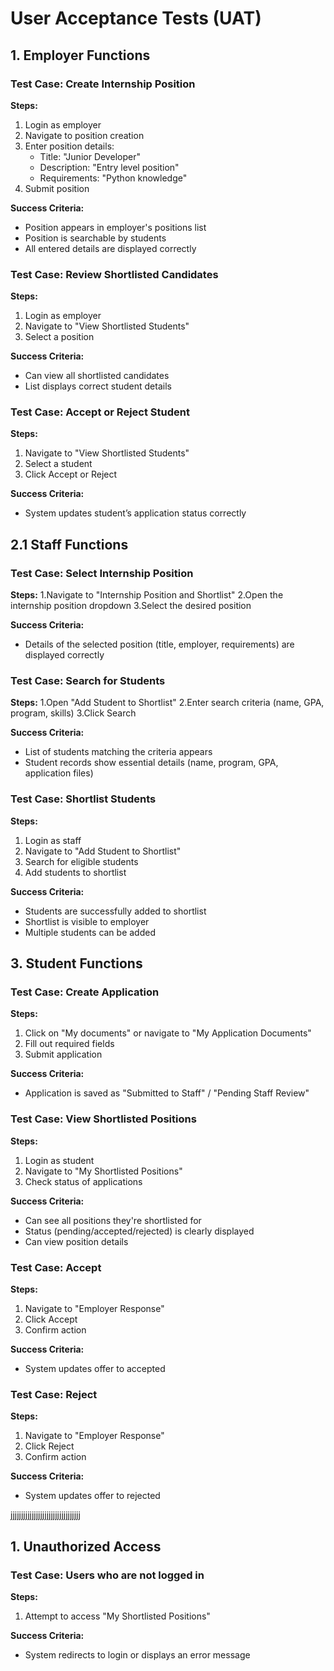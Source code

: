 # User Acceptance Tests (UAT)

## 1. Employer Functions

### Test Case: Create Internship Position
**Steps:**
1. Login as employer
2. Navigate to position creation
3. Enter position details:
   - Title: "Junior Developer"
   - Description: "Entry level position"
   - Requirements: "Python knowledge"
4. Submit position

**Success Criteria:**
- Position appears in employer's positions list
- Position is searchable by students
- All entered details are displayed correctly

### Test Case: Review Shortlisted Candidates
**Steps:**
1. Login as employer
2. Navigate to "View Shortlisted Students"
3. Select a position

**Success Criteria:**
- Can view all shortlisted candidates
- List displays correct student details

### Test Case: Accept or Reject Student
**Steps:**
1. Navigate to "View Shortlisted Students"
2. Select a student
3. Click Accept or Reject
   
 **Success Criteria:**  
- System updates student’s application status correctly

## 2.1 Staff Functions

### Test Case: Select Internship Position
**Steps:**
1.Navigate to "Internship Position and Shortlist"
2.Open the internship position dropdown
3.Select the desired position

**Success Criteria:**
- Details of the selected position (title, employer, requirements) are displayed correctly

### Test Case: Search for Students
**Steps:**
1.Open "Add Student to Shortlist"
2.Enter search criteria (name, GPA, program, skills)
3.Click Search

**Success Criteria:**
- List of students matching the criteria appears
- Student records show essential details (name, program, GPA, application files)

### Test Case: Shortlist Students
**Steps:**
1. Login as staff
2. Navigate to "Add Student to Shortlist"
3. Search for eligible students
4. Add students to shortlist

**Success Criteria:**
- Students are successfully added to shortlist
- Shortlist is visible to employer
- Multiple students can be added

## 3. Student Functions

### Test Case: Create Application
**Steps:**
1. Click on "My documents" or navigate to "My Application Documents"
3. Fill out required fields
4. Submit application

**Success Criteria:**
- Application is saved as "Submitted to Staff" / "Pending Staff Review"

### Test Case: View Shortlisted Positions
**Steps:**
1. Login as student
2. Navigate to "My Shortlisted Positions"
3. Check status of applications

**Success Criteria:**
- Can see all positions they're shortlisted for
- Status (pending/accepted/rejected) is clearly displayed
- Can view position details

### Test Case: Accept
**Steps:**
1. Navigate to "Employer Response"
2. Click Accept
3. Confirm action

**Success Criteria:**
- System updates offer to accepted

### Test Case: Reject
**Steps:**
1. Navigate to "Employer Response"
2. Click Reject
3. Confirm action

**Success Criteria:**
- System updates offer to rejected

jjjjjjjjjjjjjjjjjjjjjjjjjjjjjjjjj
## 1. Unauthorized Access

### Test Case: Users who are not logged in
**Steps:**
1. Attempt to access "My Shortlisted Positions" 

**Success Criteria:**
- System redirects to login or displays an error message


